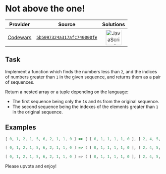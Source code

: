 [_metadata_:generated]: - "true"

# Not above the one!

<!-- INFO TABLE BEGIN -->

| Provider                                        | Source                                                                               | Solutions                                                                                                                                                    |
| :---------------------------------------------: | :----------------------------------------------------------------------------------: | :----------------------------------------------------------------------------------------------------------------------------------------------------------: |
| [Codewars](../../../docs/providers/Codewars.md) | [`5b5097324a317afc740000fe`](https://www.codewars.com/kata/5b5097324a317afc740000fe) | [<img src="https://res.cloudinary.com/rascaltwo/image/upload/v1631924076/javascript_ehszr7.svg" alt="JavaScript" title="JavaScript" width="50" />](solve.js) |

<!-- INFO TABLE END -->

## Task

Implement a function which finds the numbers less than `2`, and the indices of numbers greater than `1` in the given sequence, and returns them as a pair of sequences. 

Return a nested array or a tuple depending on the language:

* The first sequence being only the `1`s and `0`s from the original sequence. 
* The second sequence being the indexes of the elements greater than `1` in the original sequence.  

## Examples

```javascript
[ 0, 1, 2, 1, 5, 6, 2, 1, 1, 0 ] => [ [ 0, 1, 1, 1, 1, 0 ], [ 2, 4, 5, 6 ] ]
```
```haskell
[ 0, 1, 2, 1, 5, 6, 2, 1, 1, 0 ] => ( [ 0, 1, 1, 1, 1, 0 ], [ 2, 4, 5, 6 ] )
```
```python
[ 0, 1, 2, 1, 5, 6, 2, 1, 1, 0 ] => ( [ 0, 1, 1, 1, 1, 0 ], [ 2, 4, 5, 6 ] )
```

Please upvote and enjoy!
